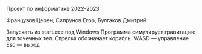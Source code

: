 Проект по информатике 2022-2023

Французов Церен, Сапрунов Егор, Булгаков Дмитрий

Запускать из start.exe под Windows
Программа симулирует гравитацию для точечных тел. Стрелка обозначает корабль.
WASD — управление
Esc — выход
